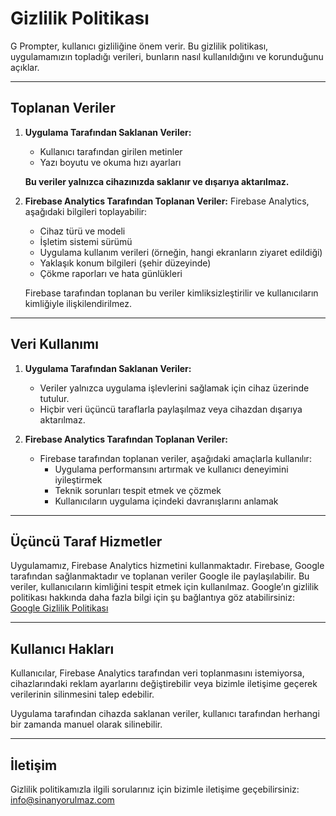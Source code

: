 # Gizlilik Politikası

G Prompter, kullanıcı gizliliğine önem verir. Bu gizlilik politikası, uygulamamızın topladığı verileri, bunların nasıl kullanıldığını ve korunduğunu açıklar.

---

## Toplanan Veriler

1. **Uygulama Tarafından Saklanan Veriler:**
   - Kullanıcı tarafından girilen metinler
   - Yazı boyutu ve okuma hızı ayarları

   **Bu veriler yalnızca cihazınızda saklanır ve dışarıya aktarılmaz.**

2. **Firebase Analytics Tarafından Toplanan Veriler:**
   Firebase Analytics, aşağıdaki bilgileri toplayabilir:
   - Cihaz türü ve modeli
   - İşletim sistemi sürümü
   - Uygulama kullanım verileri (örneğin, hangi ekranların ziyaret edildiği)
   - Yaklaşık konum bilgileri (şehir düzeyinde)
   - Çökme raporları ve hata günlükleri

   Firebase tarafından toplanan bu veriler kimliksizleştirilir ve kullanıcıların kimliğiyle ilişkilendirilmez.

---

## Veri Kullanımı

1. **Uygulama Tarafından Saklanan Veriler:**
   - Veriler yalnızca uygulama işlevlerini sağlamak için cihaz üzerinde tutulur.
   - Hiçbir veri üçüncü taraflarla paylaşılmaz veya cihazdan dışarıya aktarılmaz.

2. **Firebase Analytics Tarafından Toplanan Veriler:**
   - Firebase tarafından toplanan veriler, aşağıdaki amaçlarla kullanılır:
     - Uygulama performansını artırmak ve kullanıcı deneyimini iyileştirmek
     - Teknik sorunları tespit etmek ve çözmek
     - Kullanıcıların uygulama içindeki davranışlarını anlamak

---

## Üçüncü Taraf Hizmetler

Uygulamamız, Firebase Analytics hizmetini kullanmaktadır. Firebase, Google tarafından sağlanmaktadır ve toplanan veriler Google ile paylaşılabilir. Bu veriler, kullanıcıların kimliğini tespit etmek için kullanılmaz. Google’ın gizlilik politikası hakkında daha fazla bilgi için şu bağlantıya göz atabilirsiniz:
[Google Gizlilik Politikası](https://policies.google.com/privacy)

---

## Kullanıcı Hakları

Kullanıcılar, Firebase Analytics tarafından veri toplanmasını istemiyorsa, cihazlarındaki reklam ayarlarını değiştirebilir veya bizimle iletişime geçerek verilerinin silinmesini talep edebilir.

Uygulama tarafından cihazda saklanan veriler, kullanıcı tarafından herhangi bir zamanda manuel olarak silinebilir.

---

## İletişim
Gizlilik politikamızla ilgili sorularınız için bizimle iletişime geçebilirsiniz: info@sinanyorulmaz.com
